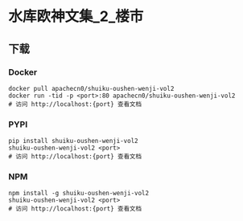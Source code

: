 # 水库欧神文集_2_楼市

## 下载

### Docker

```
docker pull apachecn0/shuiku-oushen-wenji-vol2
docker run -tid -p <port>:80 apachecn0/shuiku-oushen-wenji-vol2
# 访问 http://localhost:{port} 查看文档
```

### PYPI

```
pip install shuiku-oushen-wenji-vol2
shuiku-oushen-wenji-vol2 <port>
# 访问 http://localhost:{port} 查看文档
```

### NPM

```
npm install -g shuiku-oushen-wenji-vol2
shuiku-oushen-wenji-vol2 <port>
# 访问 http://localhost:{port} 查看文档
```